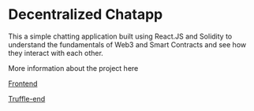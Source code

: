 # Decentralized Chatapp

This a simple chatting application built using React.JS and Solidity to understand the fundamentals of Web3 and Smart Contracts and see how they interact with each other.

More information about the project here

[Frontend](https://github.com/Vrishabhsk/Decentralized-Chatapp/tree/master/dapp)

[Truffle-end](https://github.com/Vrishabhsk/Decentralized-Chatapp/tree/master/dapp_contract)
